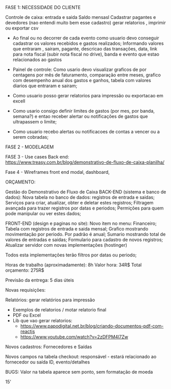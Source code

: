 FASE 1: NECESSIDADE DO CLIENTE

Controle de caixa: entrada e saida
Saldo mensasl
Cadastrar pagantes e devedores (nao entendi muito bem esse cadastro)
gerar relatorios , imprimir ou exportar csv

- Ao final ou no decorrer de cada evento como usuario devo conseguir cadastrar os valores recebidos e gastos realizados;
  Informando valores que entraram , sairam, pagante, descricao das transações, data, link para nota fiscal (subir nota fiscal no drive), banda e evento que estao relacionados ao gastos

- Painel de controle: Como usario devo visualizar graficos de por centagens por mês de faturamento, comparação entre meses, grafico com desempenho anual dos gastos e ganhos, tabela com valores diarios que entraram e sairam;

- Como usuario posso gerar relatorios para impressão ou exportacao em excell

- Como usario consigo definir limites de gastos (por mes, por banda, semana?) e entao receber alertar ou notificações de gastos que ultrapassem o limite;

- Como usuario recebo alertas ou notificacoes de contas a vencer ou a serem cobradas;

FASE 2 - MODELAGEM

FASE 3 - Use cases Back end:
https://www.treasy.com.br/blog/demonstrativo-de-fluxo-de-caixa-planilha/

Fase 4 - Wireframes front end
modal,
dashboard,

ORÇAMENTO:

Gestão do Demonstrativo de Fluxo de Caixa
BACK-END (sistema e banco de dados):
Nova tabela no banco de dados: registros de entrada e saidas;
Serviços para criar, atualizar, obter e deletar estes registros;
Filtragem avançada para trazer registros por datas e periodos;
Permições para quem pode manipular ou ver estes dados;

FRONT-END (design e paginas no site):
Novo item no menu: Financeiro;
Tabela com registros de entrada e saida mensal;
Grafico mostrando movimentação por periodo. Por padrão é anual;
Sumario mostrando total de valores de entradas e saidas;
Formulario para cadastro de novos registros;
Atualizar servidor com novas implementações (hostinger)

Todos esta implementações terão filtros por datas ou periodo;

Horas de trabalho (aproximadamente):
8h
Valor hora: 34R$
Total orçamento: 275R$

Previsão da entrega: 5 dias úteis

Novas requisições:

Relatórios: gerar relatórios para impressão

- Exemplos de relatorios / motar relatorio final
- PDF ou Excel
- Lib que vao gerar relatorios:
  - https://www.papodigital.net.br/blog/criando-documentos-pdf-com-reactjs
  - https://www.youtube.com/watch?v=2zDFPM4l7Zw

Novos cadastros: Fornecedores e Saídas

Novos campos na tabela checkout: responsável - estará relacionado ao fornecedor ou saída ID, evento/detalhes

BUGS:
Valor na tabela aparece sem ponto, sem formatação de moeda

15'
